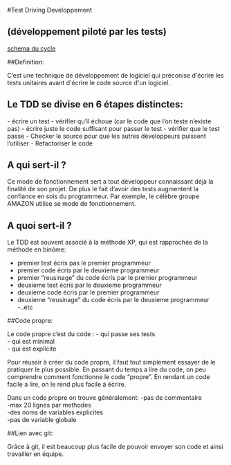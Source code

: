 #Test Driving Developpement <h2>(développement piloté par les tests)</h2>

[schema du cycle](http://www.elinext.com/images/articles/1330077259jpg)

##Definition:

 C’est une technique de développement de logiciel qui préconise d'écrire les tests unitaires avant d'écrire le code source d'un logiciel.
 
 <h2>Le TDD se divise en 6 étapes distinctes:</h2>
- écrire un test
- vérifier qu’il échoue (car le code que l’on teste n’existe pas)
- écrire juste le code suffisant pour passer le test
- vérifier que le test passe
- Checker le source pour que les autres développeurs puissent l’utiliser
- Refactoriser le code

<h2>A qui sert-il ?</h2>

Ce mode de fonctionnement sert a tout développeur connaissant déjà la finalité de son projet. De plus le fait d’avoir des tests augmentent la confiance en sois du programmeur. Par exemple, le célèbre groupe AMAZON utilise se mode de fonctionnement.

<h2>A quoi sert-il ?</h2>

Le TDD est souvent associé à la méthode XP, qui est rapprochée de la méthode en binôme:</br>
- premier test écris pas le premier programmeur</br>
- premier code écris par le deuxieme programmeur</br>
- premier “reusinage” du code écris par le premier programmeur</br>
- deuxieme test écris par le deuxieme programmeur</br>
- deuxieme code écris par le premier programmeur</br>
- deuxieme “reusinage” du code écris par le deuxieme programmeur</br>
-..etc</br>

##Code propre:
	
<p>Le code propre c’est du code :
- qui passe ses tests</br>
- qui est minimal</br>
- qui est explicite</br>

Pour réussir à créer du code propre, il faut tout simplement essayer de le pratiquer le plus possible. En passant du temps a lire du code, on peu comprendre comment fonctionne le code “propre”. En rendant un code facile a lire, on le rend plus facile à écrire.</p>

Dans un code propre on trouve généralement:
-pas de commentaire</br>
-max 20 lignes par methodes</br>
-des noms de variables explicites</br>
-pas de variable globale</br>

##Lien avec git:

Grâce à git, il est beaucoup plus facile de pouvoir envoyer son code et ainsi  travailler en équipe. 
